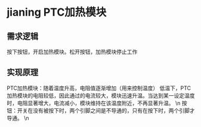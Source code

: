 # jianing PTC加热模块
## 需求逻辑
按下按钮，开启加热模块。松开按钮，加热模块停止工作

## 实现原理
PTC加热模块：随着温度升高，电阻值逐渐增加（用来控制温度） 低温下，PTC加热模块的电阻较低，因此通过的电流较大，模块迅速升温。当达到某一设定温度时，电阻显著增大，电流减小，模块维持在该温度附近，不再显著升温。 \n
按钮：开关在没有被按下时，两个引脚之间是不导通的，只有在按下时，两个引脚才导通。 \n
